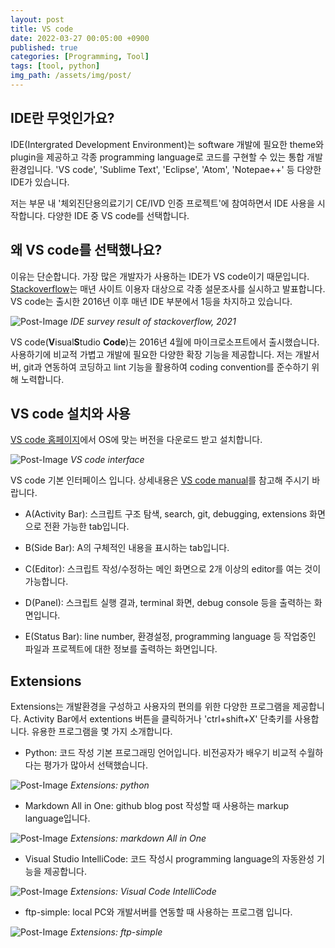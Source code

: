 ```yaml
---
layout: post
title: VS code
date: 2022-03-27 00:05:00 +0900
published: true
categories: [Programming, Tool]
tags: [tool, python]
img_path: /assets/img/post/
---
```


## IDE란 무엇인가요?

 IDE(Intergrated Development Environment)는 software 개발에 필요한 theme와 plugin을 제공하고 각종 programming language로 코드를 구현할 수 있는 통합 개발 환경입니다. 'VS code', 'Sublime Text', 'Eclipse', 'Atom', 'Notepae++' 등 다양한 IDE가 있습니다.

 저는 부문 내 '체외진단용의료기기 CE/IVD 인증 프로젝트'에 참여하면서 IDE 사용을 시작합니다. 다양한 IDE 중 VS code를 선택합니다.


## 왜 VS code를 선택했나요?

 이유는 단순합니다. 가장 많은 개발자가 사용하는 IDE가 VS code이기 때문입니다. [Stackoverflow](https://insights.stackoverflow.com/survey/2021#most-popular-technologies-new-collab-tools, "Stackoverflow")는 매년 사이트 이용자 대상으로 각종 설문조사를 실시하고 발표합니다. VS code는 출시한 2016년 이후 매년 IDE 부분에서 1등을 차지하고 있습니다.


 ![Post-Image](VScode_IDE-survey.png)
 _IDE survey result of stackoverflow, 2021_

 VS code(**V**isual**S**tudio **Code**)는 2016년 4월에 마이크로소프트에서 출시했습니다.  사용하기에 비교적 가볍고 개발에 필요한 다양한 확장 기능을 제공합니다. 저는 개발서버, git과 연동하여 코딩하고 lint 기능을 활용하여 coding convention를 준수하기 위해 노력합니다.


## VS code 설치와 사용

 [VS code 홈페이지](https://code.visualstudio.com/, "VS code 홈페이지")에서 OS에 맞는 버전을 다운로드 받고 설치합니다.

 ![Post-Image](VScode_UI.png)
 _VS code interface_

 VS code 기본 인터페이스 입니다. 상세내용은 [VS code manual](https://code.visualstudio.com/docs, "VS code manual")를 참고해 주시기 바랍니다.

 + A(Activity Bar): 스크립트 구조 탐색, search, git, debugging, extensions 화면으로 전환 가능한 tab입니다.
 
 + B(Side Bar): A의 구체적인 내용을 표시하는 tab입니다.

 + C(Editor): 스크립트 작성/수정하는 메인 화면으로 2개 이상의 editor를 여는 것이 가능합니다.

 + D(Panel): 스크립트 실행 결과, terminal 화면, debug console 등을 출력하는 화면입니다.

 + E(Status Bar): line number, 환경설정, programming language 등 작업중인 파일과 프로젝트에 대한 정보를 출력하는 화면입니다.


## Extensions

 Extensions는 개발환경을 구성하고 사용자의 편의를 위한 다양한 프로그램을 제공합니다. Activity Bar에서 extentions 버튼을 클릭하거나 'ctrl+shift+X' 단축키를 사용합니다. 유용한 프로그램을 몇 가지 소개합니다.

 + Python: 코드 작성 기본 프로그래밍 언어입니다. 비전공자가 배우기 비교적 수월하다는 평가가 많아서 선택했습니다.

 ![Post-Image](VScode_extension_python.png)
 _Extensions: python_

 + Markdown All in One: github blog post 작성할 때 사용하는 markup language입니다.

 ![Post-Image](VScode_extension_md.png)
 _Extensions: markdown All in One_

 + Visual Studio IntelliCode: 코드 작성시 programming language의 자동완성 기능을 제공합니다.

 ![Post-Image](VScode_extension_intellicode.png)
 _Extensions: Visual Code IntelliCode_

 + ftp-simple: local PC와 개발서버를 연동할 때 사용하는 프로그램 입니다.

 ![Post-Image](VScode_extension_ftpsimple.png)
 _Extensions: ftp-simple_